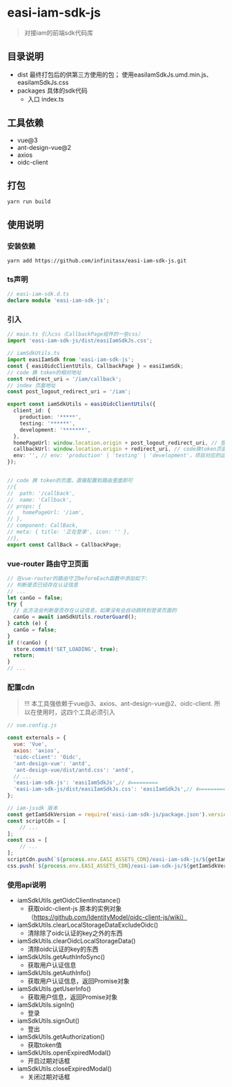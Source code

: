 # easi-iam-sdk-js
> 对接iam的前端sdk代码库

## 目录说明
- dist 最终打包后的供第三方使用的包； 使用easiIamSdkJs.umd.min.js、easiIamSdkJs.css
- packages 具体的sdk代码
    - 入口 index.ts
  
## 工具依赖
- vue@3
- ant-design-vue@2
- axios
- oidc-client

## 打包
```
yarn run build
```

## 使用说明
### 安装依赖
```text
yarn add https://github.com/infinitasx/easi-iam-sdk-js.git
```
### ts声明
```ts
// easi-iam-sdk.d.ts
declare module 'easi-iam-sdk-js';
```
### 引入
```ts
// main.ts 引入css（CallbackPage组件的一些css）
import 'easi-iam-sdk-js/dist/easiIamSdkJs.css';

// iamSdkUtils.ts
import easiIamSdk from 'easi-iam-sdk-js';
const { easiOidcClientUtils, CallbackPage } = easiIamSdk;
// code 换 token的相对地址
const redirect_uri = '/iam/callback';
// index 页面地址
const post_logout_redirect_uri = '/iam';

export const iamSdkUtils = easiOidcClientUtils({
  client_id: {
    production: '*****',
    testing: '******',
    development: '*******',
  },
  homePageUrl: window.location.origin + post_logout_redirect_uri, // 登录成功后跳转的主页
  callbackUrl: window.location.origin + redirect_uri, // code换token页面
  env: '', // env: 'production' | 'testing' | 'development'，项目对应的运行环境
});


// code 换 token的页面，直接配置到路由里面即可
//{
//  path: '/callback',
//  name: 'Callback',
// props: {
//   homePageUrl: '/iam',
// },
// component: CallBack,
// meta: { title: '正在登录', icon: '' },
//},
export const CallBack = CallbackPage;
```

### vue-router 路由守卫页面
```ts
// 在vue-router的路由守卫beforeEach函数中添加如下:
// 判断是否已经存在认证信息
// ...
let canGo = false;
try {
  // 此方法会判断是否存在认证信息，如果没有会自动跳转到登录页面的  
  canGo = await iamSdkUtils.routerGuard();
} catch (e) {
  canGo = false;
}
if (!canGo) {
  store.commit('SET_LOADING', true);
  return;
}
// ...
```

### 配置cdn
> !!! 本工具强依赖于vue@3、axios、ant-design-vue@2、oidc-client.
> 所以在使用时，这四个工具必须引入
```js
// vue.config.js

const externals = {
  vue: 'Vue',
  axios: 'axios',
  'oidc-client': 'Oidc',
  'ant-design-vue': 'antd',
  'ant-design-vue/dist/antd.css': 'antd',
  // ... 
  'easi-iam-sdk-js': 'easiIamSdkJs',// 《=========
  'easi-iam-sdk-js/dist/easiIamSdkJs.css': 'easiIamSdkJs',// 《=========
};

// iam-jssdk 版本
const getIamSdkVersion = require('easi-iam-sdk-js/package.json').version;
const scriptCdn = [
    // ...
];
const css = [
    // ...
];
scriptCdn.push(`${process.env.EASI_ASSETS_CDN}/easi-iam-sdk-js/${getIamSdkVersion}/easiIamSdkJs.umd.min.js`)
css.push(`${process.env.EASI_ASSETS_CDN}/easi-iam-sdk-js/${getIamSdkVersion}/easiIamSdkJs.css`);
```

### 使用api说明
- iamSdkUtils.getOidcClientInstance()
  - 获取oidc-client-js 原本的实例对象（https://github.com/IdentityModel/oidc-client-js/wiki）
- iamSdkUtils.clearLocalStorageDataExcludeOidc() 
  - 清除除了oidc认证的key之外的东西
- iamSdkUtils.clearOidcLocalStorageData()
  - 清除oidc认证的key的东西
- iamSdkUtils.getAuthInfoSync()
  - 获取用户认证信息
- iamSdkUtils.getAuthInfo()
  - 获取用户认证信息，返回Promise对象
- iamSdkUtils.getUserInfo()
  - 获取用户信息，返回Promise对象
- iamSdkUtils.signIn()
  - 登录
- iamSdkUtils.signOut()
  - 登出
- iamSdkUtils.getAuthorization()
  - 获取token值
- iamSdkUtils.openExpiredModal()
  - 开启过期对话框
- iamSdkUtils.closeExpiredModal()
  - 关闭过期对话框
